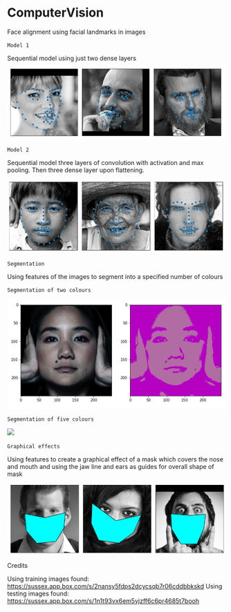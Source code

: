 # ComputerVision
Face alignment using facial landmarks in images

    Model 1
    
Sequential model using just two dense layers

![](./images/model1.PNG)

    Model 2
    
Sequential model three layers of convolution with activation and max pooling. Then three dense layer upon flattening.

![](./images/model2.PNG)

    Segmentation
 
Using features of the images to segment into a specified number of colours

    Segmentation of two colours
    
![](./images/twoSeg.PNG)
    
    Segmentation of five colours
 
 ![](./images/fivSeg.PNG)
 
    Graphical effects
    
 Using features to create a graphical effect of a mask which covers the nose and mouth and using the jaw line and ears as guides for overall shape of mask
 
  ![](./images/ge.PNG)
    
Credits

Using training images found: https://sussex.app.box.com/s/2nansy5fdps2dcycsqb7r06cddbbkskd
Using testing images found: https://sussex.app.box.com/s/1n1t93vx6em5vjzff6c6pr4685t7booh
